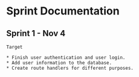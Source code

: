 # Sprint Documentation

## Sprint 1 - Nov 4
    Target

    * Finish user authentication and user login.
    * Add user information to the database.
    * Create route handlers for different purposes.
     